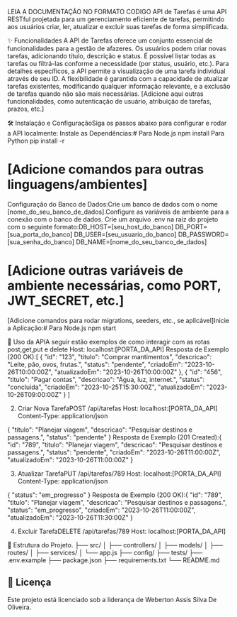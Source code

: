 LEIA A DOCUMENTAÇÂO NO FORMATO CODIGO
API de Tarefas
é uma API RESTful projetada para um gerenciamento eficiente de tarefas, permitindo aos usuários criar, ler, atualizar e excluir suas tarefas de forma simplificada.

✨ Funcionalidades
A API de Tarefas oferece um conjunto essencial de funcionalidades para a gestão de afazeres. Os usuários podem criar novas tarefas, adicionando título, descrição e status. É possível listar todas as tarefas ou filtrá-las conforme a necessidade (por status, usuário, etc.). Para detalhes específicos, a API permite a visualização de uma tarefa individual através de seu ID. A flexibilidade é garantida com a capacidade de atualizar tarefas existentes, modificando qualquer informação relevante, e a exclusão de tarefas quando não são mais necessárias. 
[Adicione aqui outras funcionalidades, como autenticação de usuário, atribuição de tarefas, prazos, etc.]

🛠️ Instalação e ConfiguraçãoSiga os passos abaixo para configurar e rodar a API localmente:
Instale as Dependências:# Para Node.js
npm install
Para Python
pip install -r 

# [Adicione comandos para outras linguagens/ambientes]
Configuração do Banco de Dados:Crie um banco de dados com o nome [nome_do_seu_banco_de_dados].Configure as variáveis de ambiente para a conexão com o banco de dados. Crie um arquivo .env na raiz do projeto com o seguinte formato:DB_HOST=[seu_host_do_banco]
DB_PORT=[sua_porta_do_banco]
DB_USER=[seu_usuario_do_banco]
DB_PASSWORD=[sua_senha_do_banco]
DB_NAME=[nome_do_seu_banco_de_dados]
# [Adicione outras variáveis de ambiente necessárias, como PORT, JWT_SECRET, etc.]
[Adicione comandos para rodar migrations, seeders, etc., se aplicável]Inicie a Aplicação:# Para Node.js
npm start

📖 Uso da APIA seguir estão exemplos de como interagir com as rotas post,get,put e delete
Host: localhost:[PORTA_DA_API]
Resposta de Exemplo (200 OK):[
  {
    "id": "123",
    "titulo": "Comprar mantimentos",
    "descricao": "Leite, pão, ovos, frutas.",
    "status": "pendente",
    "criadoEm": "2023-10-26T10:00:00Z",
    "atualizadoEm": "2023-10-26T10:00:00Z"
  },
  {
    "id": "456",
    "titulo": "Pagar contas",
    "descricao": "Água, luz, internet.",
    "status": "concluida",
    "criadoEm": "2023-10-25T15:30:00Z",
    "atualizadoEm": "2023-10-26T09:00:00Z"
  }
]

2. Criar Nova TarefaPOST /api/tarefas
Host: localhost:[PORTA_DA_API]
Content-Type: application/json

{
  "titulo": "Planejar viagem",
  "descricao": "Pesquisar destinos e passagens.",
  "status": "pendente"
}
Resposta de Exemplo (201 Created):{
  "id": "789",
  "titulo": "Planejar viagem",
  "descricao": "Pesquisar destinos e passagens.",
  "status": "pendente",
  "criadoEm": "2023-10-26T11:00:00Z",
  "atualizadoEm": "2023-10-26T11:00:00Z"
}

3. Atualizar TarefaPUT /api/tarefas/789
Host: localhost:[PORTA_DA_API]
Content-Type: application/json

{
  "status": "em_progresso"
}
Resposta de Exemplo (200 OK):{
  "id": "789",
  "titulo": "Planejar viagem",
  "descricao": "Pesquisar destinos e passagens.",
  "status": "em_progresso",
  "criadoEm": "2023-10-26T11:00:00Z",
  "atualizadoEm": "2023-10-26T11:30:00Z"
}

4. Excluir TarefaDELETE /api/tarefas/789
Host: localhost:[PORTA_DA_API]

📂 Estrutura do Projeto.
├── src/
│   ├── controllers/
│   ├── models/
│   ├── routes/
│   ├── services/
│   └── app.js
├── config/
├── tests/
├── .env.example
├── package.json
├── requirements.txt
└── README.md

## 📄 Licença
Este projeto está licenciado sob a liderança de Weberton Assis Silva De Oliveira.
